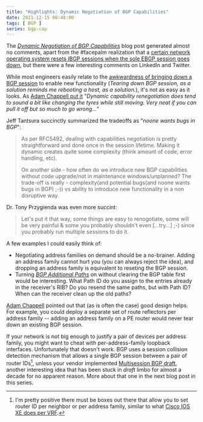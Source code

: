 ```yaml
---
title: "Highlights: Dynamic Negotiation of BGP Capabilities"
date: 2021-12-15 06:48:00
tags: [ BGP ]
series: bgp-cap
---
```

The _[Dynamic Negotiation of BGP Capabilities](https://blog.ipspace.net/2021/11/bgp-dynamic-capability.html)_ blog post generated almost no comments, apart from the #facepalm realization that a [certain network operating system resets IBGP sessions when the sole EBGP session goes down](https://blog.ipspace.net/2021/11/bgp-dynamic-capability.html#891), but there were a few interesting comments on LinkedIn and Twitter.

While most engineers easily relate to the [awkwardness of bringing down a BGP session](https://twitter.com/alex_saroyan/status/1465849573293707273) to enable new functionality (_Tearing down BGP session, as a solution reminds me rebooting a host, as a solution._), it's not as easy as it looks. As [Adam Chappell put it](https://twitter.com/packetsource/status/1465598502671732741) "_Dynamic capability renegotiation does tend to sound a bit like changing the tyres while still moving. Very neat if you can pull it off but so much to go wrong..._"
<!--more-->
Jeff Tantsura succinctly summarized the tradeoffs as "_noone wants bugs in BGP_":

> As per RFC5492, dealing with capabilities negotiation is pretty straightforward and done once in the session lifetime. Making it dynamic creates quite some complexity (think amount of code, error handling, etc).
>
> On another side - how often do we introduce new BGP capabilities without code upgrade/not in maintenance windows/unplanned? The trade-off is really - complexity(and potential bugs(and noone wants bugs in BGP) ;-)) vs ability to introduce new functionality in a non disruptive way.

Dr. Tony Przygienda was even more succint:

> Let's put it that way, some things are easy to renogotiate, some will be very painful & some you probably shouldn't even [...try...] ;-) since you probably run multiple sessions to do it.

A few examples I could easily think of:

* Negotiating address families on demand should be a no-brainer. Adding an address family cannot hurt you (you can always reject the idea), and dropping an address family is equivalent to reseting the BGP session.
* Turning *[BGP Additional Paths](https://blog.ipspace.net/2021/12/bgp-multipath-addpath.html)* on without clearing the BGP table first would be interesting. What Path ID do you assign to the entries already in the receiver's RIB? Do you resend the same paths, but with Path ID? When can the receiver clean up the old paths?

[Adam Chappell](https://twitter.com/packetsource/status/1465641402918969353) pointed out that (as is often the case) good design helps. For example, you could deploy a separate set of route reflectors per address family -- adding an address family on a PE router would never tear down an existing BGP session. 

If your network is not big enough to justify a pair of devices per address family, you might want to cheat with per-address-family loopback interfaces. Unfortunately that doesn't work. BGP uses a session collision detection mechanism that allows a single BGP session between a pair of router IDs[^HACK], unless your vendor implemented [Multisession BGP draft](https://datatracker.ietf.org/doc/html/draft-ietf-idr-bgp-multisession-07), another interesting idea that has been stuck in _draft_ limbo for almost a decade for no apparent reason. More about that one in the next blog post in this series.

[^HACK]: I'm pretty positive there must be boxes out there that allow you to set router ID per neighbor or per address family, similar to what [Cisco IOS XE does per VRF](https://www.cisco.com/c/en/us/td/docs/ios-xml/ios/iproute_bgp/configuration/xe-16/irg-xe-16-book/per-vrf-assignment-of-bgp-router-id.html).
